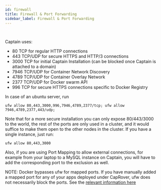 ```yaml
---
id: firewall
title: Firewall & Port Forwarding
sidebar_label: Firewall & Port Forwarding
---
```


<br/>


Captain uses:
- 80   TCP for regular HTTP connections
- 443  TCP/UDP for secure HTTPS and HTTP/3 connections
- 3000 TCP for initial Captain Installation (can be blocked once Captain is attached to a domain)
- 7946 TCP/UDP for Container Network Discovery
- 4789 TCP/UDP for Container Overlay Network
- 2377 TCP/UDP for Docker swarm API
- 996  TCP for secure HTTPS connections specific to Docker Registry

In case of an ubuntu server, run 

```
ufw allow 80,443,3000,996,7946,4789,2377/tcp; ufw allow 7946,4789,2377,443/udp;
```


Note that for a more secure installation you can only expose 80/443/3000 to the world, the rest of the ports are only used in a cluster, and it would suffice to make them open to the other nodes in the cluster. 
If you have a single instance, just run:

```
ufw allow 80,443,3000
```


Also, if you are using Port Mapping to allow external connections, for example from your laptop to a MySQL instance on Captain, you will have to add the corresponding port to the exclusion as well.


NOTE:
Docker bypasses ufw for mapped ports. If you have manually added a mapped port for any of your apps deployed under CapRover, ufw does not necessarily block the ports. See the [relevant information here](
https://askubuntu.com/questions/652556/uncomplicated-firewall-ufw-is-not-blocking-anything-when-using-docker)


